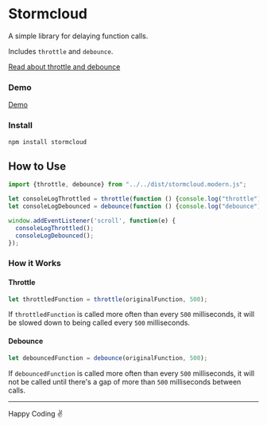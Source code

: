 # Stormcloud

A simple library for delaying function calls.

Includes `throttle` and `debounce`. 

[Read about throttle and debounce](https://css-tricks.com/debouncing-throttling-explained-examples/)

### Demo

[Demo](http://stormcloud.davidmiranda.info/demo/)

### Install

```
npm install stormcloud
```

## How to Use

```js
import {throttle, debounce} from "../../dist/stormcloud.modern.js";

let consoleLogThrottled = throttle(function () {console.log("throttle")}, 1000);
let consoleLogDebounced = debounce(function () {console.log("debounce")}, 1000);

window.addEventListener('scroll', function(e) {
  consoleLogThrottled();
  consoleLogDebounced();
});
```

### How it Works

#### Throttle

```javascript
let throttledFunction = throttle(originalFunction, 500);
```

If `throttledFunction` is called more often than every `500` milliseconds, it will be slowed down to being called every `500` milliseconds.

#### Debounce

```javascript
let debouncedFunction = debounce(originalFunction, 500);
```

If `debouncedFunction` is called more often than every `500` milliseconds, it will not be called until there's a gap of more than `500` milliseconds between calls.

---

Happy Coding ✌️